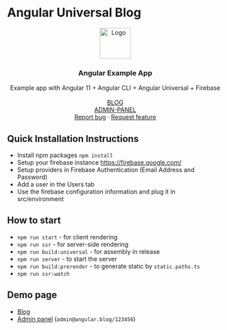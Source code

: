 # Angular Universal Blog

<p align="center">
  <a href="https://angular.io/">
    <img src="https://angular.io/assets/images/logos/angular/angular.svg" alt="Logo" width=72 height=72>
  </a>

  <h3 align="center">Angular Example App</h3>

  <p align="center">
    Example app with Angular 11 + Angular CLI + Angular Universal + Firebase
    <br>
    <br>
    <a href="https://angular-universal-blog.herokuapp.com">BLOG</a>
    <br>
    <a href="https://angular-universal-blog.herokuapp.com/admin/login">ADMIN-PANEL</a>
    <br>
    <a href="https://github.com/Ismaestro/angular8-example-app/issues/new">Report bug</a>
    ·
    <a href="https://github.com/Ismaestro/angular8-example-app/issues/new">Request feature</a>
  </p>
</p>

## Quick Installation Instructions
- Install npm packages `npm install`
- Setup your firebase instance https://firebase.google.com/
- Setup providers in Firebase Authentication (Email Address and Password)
- Add a user in the Users tab
- Use the firebase configuration information and plug it in src/environment

## How to start
- `npm run start` - for client rendering
- `npm run ssr` - for server-side rendering
- `npm run build:universal` - for assembly in release
- `npm run server` - to start the server
- `npm run build:prerender` - to generate static by `static.paths.ts`
- `npm run ssr:watch`

## Demo page
- <a href="https://angular-universal-blog.herokuapp.com">Blog</a>
- <a href="https://angular-universal-blog.herokuapp.com/admin/login">Admin panel</a> (```admin@angular.blog/123456```)

